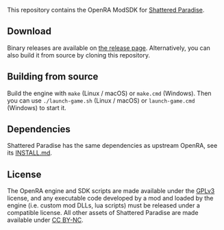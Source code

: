 This repository contains the OpenRA ModSDK for [Shattered Paradise](https://github.com/ABrandau/Shattered-Paradise).

## Download
Binary releases are available on [the release page](https://github.com/ABrandau/OpenRAModSDK/releases). Alternatively, you can also build it from source by cloning this repository.

## Building from source
Build the engine with `make` (Linux / macOS) or `make.cmd` (Windows). Then you can use `./launch-game.sh` (Linux / macOS) or `launch-game.cmd` (Windows) to start it.

## Dependencies
Shattered Paradise has the same dependencies as upstream OpenRA, see its [INSTALL.md](https://github.com/OpenRA/OpenRA/blob/bleed/INSTALL.md).

## License
The OpenRA engine and SDK scripts are made available under the [GPLv3](https://github.com/OpenRA/OpenRA/blob/bleed/COPYING) license, and any executable code developed by a mod and loaded by the engine (i.e. custom mod DLLs, lua scripts) must be released under a compatible license. All other assets of Shattered Paradise are made available under [CC BY-NC](https://creativecommons.org/licenses/by-nc/4.0/).

